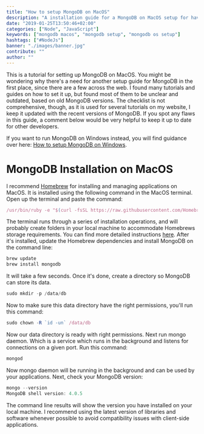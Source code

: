 ```yaml
---
title: "How to setup MongoDB on MacOS"
description: "A installation guide for a MongoDB on MacOS setup for having a NoSQL database available on your OS. It comes with everything that's needed to connect a Node.js application to your database in JavaScript ..."
date: "2019-01-25T13:50:46+02:00"
categories: ["Node", "JavaScript"]
keywords: ["mongodb macos", "mongodb setup", "mongodb os setup"]
hashtags: ["#NodeJs"]
banner: "./images/banner.jpg"
contribute: ""
author: ""
---
```


<Sponsorship />

This is a tutorial for setting up MongoDB on MacOS. You might be wondering why there's a need for another setup guide for MongoDB in the first place, since there are a few across the web. I found many tutorials and guides on how to set it up, but found most of them to be unclear and outdated, based on old MongoDB versions. The checklist is not comprehensive, though, as it is used for several tutorials on my website, I keep it updated with the recent versions of MongoDB. If you spot any flaws in this guide, a comment below would be very helpful to keep it up to date for other developers.

If you want to run MongoDB on Windows instead, you will find guidance over here: [How to setup MongoDB on Windows](https://www.robinwieruch.de/mongodb-windows-setup).

# MongoDB Installation on MacOS

I recommend [Homebrew](https://brew.sh/) for installing and managing applications on MacOS. It is installed using the following command in the MacOS terminal. Open up the terminal and paste the command:

```javascript
/usr/bin/ruby -e "$(curl -fsSL https://raw.githubusercontent.com/Homebrew/install/master/install)"
```

The terminal runs through a series of installation operations, and will probably create folders in your local machine to accommodate Homebrews storage requirements. You can find more detailed instructions [here](https://www.robinwieruch.de/developer-setup/). After it's installed, update the Homebrew dependencies and install MongoDB on the command line:

```javascript
brew update
brew install mongodb
```

It will take a few seconds. Once it's done, create a directory so MongoDB can store its data.

```javascript
sudo mkdir -p /data/db
```

Now to make sure this data directory have the right permissions, you'll run this command:

```javascript
sudo chown -R `id -un` /data/db
```

Now our data directory is ready with right permissions. Next run mongo daemon. Which is a service which runs in the background and listens for connections on a given port. Run this command:

```javascript
mongod
```

Now mongo daemon will be running in the background and can be used by your applications. Next, check your MongoDB version:

```javascript
mongo --version
MongoDB shell version: 4.0.5
```

The command line results will show the version you have installed on your local machine. I recommend using the latest version of libraries and software whenever possible to avoid compatibility issues with client-side applications.

<ReadMore label="MongoDB with Mongoose in Express Tutorial" link="https://www.robinwieruch.de/mongodb-express-setup-tutorial/" />
